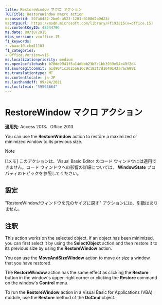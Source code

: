 ```yaml
---
title: RestoreWindow マクロ アクション
TOCTitle: RestoreWindow macro action
ms:assetid: 507a6452-2be0-a523-1201-0108d2b9d23c
ms:mtpsurl: https://msdn.microsoft.com/library/Ff193815(v=office.15)
ms:contentKeyID: 48544796
ms.date: 09/18/2015
mtps_version: v=office.15
f1_keywords:
- vbaac10.chm11103
f1_categories:
- Office.Version=v15
ms.localizationpriority: medium
ms.openlocfilehash: b70dd9941f5a14dbbb23b5c1bb3939e54e49f2d4
ms.sourcegitcommit: a1d9041c20256616c9c183f7d1049142a7ac6991
ms.translationtype: MT
ms.contentlocale: ja-JP
ms.lasthandoff: 09/24/2021
ms.locfileid: "59593664"
---
```

# <a name="restorewindow-macro-action"></a>RestoreWindow マクロ アクション

**適用先**: Access 2013、Office 2013

You can use the **RestoreWindow** action to restore a maximized or minimized window to its previous size.

> [!NOTE]
> [!メモ] このアクションは、Visual Basic Editor のコード ウィンドウには適用できません。コード ウィンドウへの影響の詳細については、 **WindowState** プロパティのトピックを参照してください。

## <a name="setting"></a>設定

"RestoreWindow/ウィンドウを元のサイズに戻す" アクションには、引数はありません。

## <a name="remarks"></a>注釈

This action works on the selected object. If an object has been minimized, you can first select it by using the **SelectObject** action and then restore it to its previous size by using the **RestoreWindow** action.

You can use the **MoveAndSizeWindow** action to move or size a window that you have restored.

The **RestoreWindow** action has the same effect as clicking the **Restore** button in the window's upper-right corner or clicking the **Restore** command on the window's **Control** menu.

To run the **RestoreWindow** action in a Visual Basic for Applications (VBA) module, use the **Restore** method of the **DoCmd** object.

